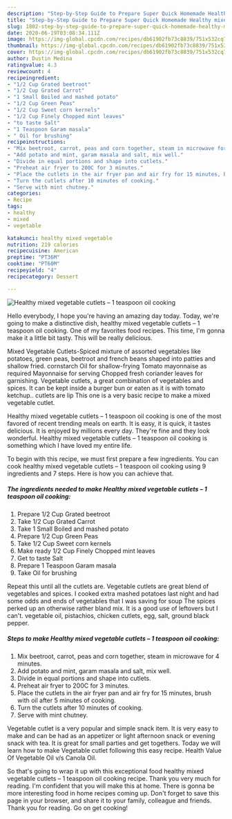 ```yaml
---
description: "Step-by-Step Guide to Prepare Super Quick Homemade Healthy mixed vegetable cutlets – 1 teaspoon oil cooking"
title: "Step-by-Step Guide to Prepare Super Quick Homemade Healthy mixed vegetable cutlets – 1 teaspoon oil cooking"
slug: 1802-step-by-step-guide-to-prepare-super-quick-homemade-healthy-mixed-vegetable-cutlets-1-teaspoon-oil-cooking
date: 2020-06-19T03:08:34.111Z
image: https://img-global.cpcdn.com/recipes/db61902fb73c8839/751x532cq70/healthy-mixed-vegetable-cutlets-1-teaspoon-oil-cooking-recipe-main-photo.jpg
thumbnail: https://img-global.cpcdn.com/recipes/db61902fb73c8839/751x532cq70/healthy-mixed-vegetable-cutlets-1-teaspoon-oil-cooking-recipe-main-photo.jpg
cover: https://img-global.cpcdn.com/recipes/db61902fb73c8839/751x532cq70/healthy-mixed-vegetable-cutlets-1-teaspoon-oil-cooking-recipe-main-photo.jpg
author: Dustin Medina
ratingvalue: 4.3
reviewcount: 4
recipeingredient:
- "1/2 Cup Grated beetroot"
- "1/2 Cup Grated Carrot"
- "1 Small Boiled and mashed potato"
- "1/2 Cup Green Peas"
- "1/2 Cup Sweet corn kernels"
- "1/2 Cup Finely Chopped mint leaves"
- "to taste Salt"
- "1 Teaspoon Garam masala"
- " Oil for brushing"
recipeinstructions:
- "Mix beetroot, carrot, peas and corn together, steam in microwave for 4 minutes."
- "Add potato and mint, garam masala and salt, mix well."
- "Divide in equal portions and shape into cutlets."
- "Preheat air fryer to 200C for 3 minutes."
- "Place the cutlets in the air fryer pan and air fry for 15 minutes, brush with oil after 5 minutes of cooking."
- "Turn the cutlets after 10 minutes of cooking."
- "Serve with mint chutney."
categories:
- Recipe
tags:
- healthy
- mixed
- vegetable

katakunci: healthy mixed vegetable 
nutrition: 219 calories
recipecuisine: American
preptime: "PT36M"
cooktime: "PT60M"
recipeyield: "4"
recipecategory: Dessert

---
```



![Healthy mixed vegetable cutlets – 1 teaspoon oil cooking](https://img-global.cpcdn.com/recipes/db61902fb73c8839/751x532cq70/healthy-mixed-vegetable-cutlets-1-teaspoon-oil-cooking-recipe-main-photo.jpg)

Hello everybody, I hope you're having an amazing day today. Today, we're going to make a distinctive dish, healthy mixed vegetable cutlets – 1 teaspoon oil cooking. One of my favorites food recipes. This time, I'm gonna make it a little bit tasty. This will be really delicious.

Mixed Vegetable Cutlets-Spiced mixture of assorted vegetables like potatoes, green peas, beetroot and french beans shaped into patties and shallow fried. cornstarch Oil for shallow-frying Tomato mayonnaise as required Mayonnaise for serving Chopped fresh coriander leaves for garnishing. Vegetable cutlets, a great combination of vegetables and spices. It can be kept inside a burger bun or eaten as it is with tomato ketchup.. cutlets are lip This one is a very basic recipe to make a mixed vegetable cutlet.

Healthy mixed vegetable cutlets – 1 teaspoon oil cooking is one of the most favored of recent trending meals on earth. It is easy, it is quick, it tastes delicious. It is enjoyed by millions every day. They're fine and they look wonderful. Healthy mixed vegetable cutlets – 1 teaspoon oil cooking is something which I have loved my entire life.


To begin with this recipe, we must first prepare a few ingredients. You can cook healthy mixed vegetable cutlets – 1 teaspoon oil cooking using 9 ingredients and 7 steps. Here is how you can achieve that.

<!--inarticleads1-->

##### The ingredients needed to make Healthy mixed vegetable cutlets – 1 teaspoon oil cooking:

1. Prepare 1/2 Cup Grated beetroot
1. Take 1/2 Cup Grated Carrot
1. Take 1 Small Boiled and mashed potato
1. Prepare 1/2 Cup Green Peas
1. Take 1/2 Cup Sweet corn kernels
1. Make ready 1/2 Cup Finely Chopped mint leaves
1. Get to taste Salt
1. Prepare 1 Teaspoon Garam masala
1. Take  Oil for brushing


Repeat this until all the cutlets are. Vegetable cutlets are great blend of vegetables and spices. I cooked extra mashed potatoes last night and had some odds and ends of vegetables that I was saving for soup The spices perked up an otherwise rather bland mix. It is a good use of leftovers but I can&#39;t. vegetable oil, pistachios, chicken cutlets, egg, salt, ground black pepper. 

<!--inarticleads2-->

##### Steps to make Healthy mixed vegetable cutlets – 1 teaspoon oil cooking:

1. Mix beetroot, carrot, peas and corn together, steam in microwave for 4 minutes.
1. Add potato and mint, garam masala and salt, mix well.
1. Divide in equal portions and shape into cutlets.
1. Preheat air fryer to 200C for 3 minutes.
1. Place the cutlets in the air fryer pan and air fry for 15 minutes, brush with oil after 5 minutes of cooking.
1. Turn the cutlets after 10 minutes of cooking.
1. Serve with mint chutney.


Vegetable cutlet is a very popular and simple snack item. It is very easy to make and can be had as an appetizer or light afternoon snack or evening snack with tea. It is great for small parties and get togethers. Today we will learn how to make Vegetable cutlet following this easy recipe. Health Value Of Vegetable Oil v/s Canola Oil. 

So that's going to wrap it up with this exceptional food healthy mixed vegetable cutlets – 1 teaspoon oil cooking recipe. Thank you very much for reading. I'm confident that you will make this at home. There is gonna be more interesting food in home recipes coming up. Don't forget to save this page in your browser, and share it to your family, colleague and friends. Thank you for reading. Go on get cooking!
